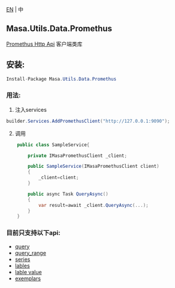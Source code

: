 [EN](README.md) | 中

## Masa.Utils.Data.Promethus

[Promethus Http Api](https://www.prometheus.io/docs/prometheus/latest/querying/api/) 客户端类库

## 安装:
```c#
Install-Package Masa.Utils.Data.Promethus
```

### 用法:

1. 注入services

```` C#
builder.Services.AddPromethusClient("http://127.0.0.1:9090");
````

2. 调用

```C#
    public class SampleService{

        private IMasaPromethusClient _client;

        public SampleService(IMasaPromethusClient client)
        {
            _client=client;
        }

        public async Task QueryAsync()
        {
            var result=await _client.QueryAsync(...);
        }
    }
```

### 目前只支持以下api:

- [query](https://www.prometheus.io/docs/prometheus/latest/querying/api/#instant-queries)
- [query_range](https://www.prometheus.io/docs/prometheus/latest/querying/api/#range-queries)
- [series](https://www.prometheus.io/docs/prometheus/latest/querying/api/#finding-series-by-label-matchers)
- [lables](https://www.prometheus.io/docs/prometheus/latest/querying/api/#getting-label-names)
- [lable value](https://www.prometheus.io/docs/prometheus/latest/querying/api/#querying-label-values)
- [exemplars](https://www.prometheus.io/docs/prometheus/latest/querying/api/#querying-exemplars)
